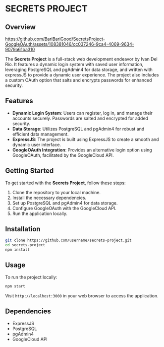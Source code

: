 # SECRETS PROJECT

## Overview


https://github.com/BariBariGood/SecretsProject-GoogleOAuth/assets/108381046/cc037246-9ca4-4069-9634-9079a61ba310

The **Secrets Project** is a full-stack web development endeavor by Ivan Del Rio. It features a dynamic login system with saved user information, leveraging PostgreSQL and pgAdmin4 for data storage, and written with expressJS to provide a dynamic user experience. The project also includes a custom OAuth option that salts and encrypts passwords for enhanced security.

## Features

- **Dynamic Login System**: Users can register, log in, and manage their accounts securely. Passwords are salted and encrypted for added security.
- **Data Storage**: Utilizes PostgreSQL and pgAdmin4 for robust and efficient data management.
- **ExpressJS**: The project is built using ExpressJS to create a smooth and dynamic user interface.
- **GoogleOAuth Integration**: Provides an alternative login option using GoogleOAuth, facilitated by the GoogleCloud API.

## Getting Started

To get started with the **Secrets Project**, follow these steps:

1. Clone the repository to your local machine.
2. Install the necessary dependencies.
3. Set up PostgreSQL and pgAdmin4 for data storage.
4. Configure GoogleOAuth with the GoogleCloud API.
5. Run the application locally.

## Installation

```bash
git clone https://github.com/username/secrets-project.git
cd secrets-project
npm install
```

## Usage

To run the project locally:

```bash
npm start
```

Visit `http://localhost:3000` in your web browser to access the application.

## Dependencies

- ExpressJS
- PostgreSQL
- pgAdmin4
- GoogleCloud API


